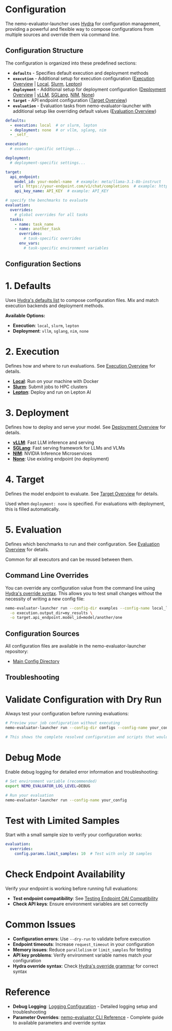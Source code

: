 # Configuration

The nemo-evaluator-launcher uses [Hydra](https://hydra.cc/docs/intro/) for configuration management, providing a powerful and flexible way to compose configurations from multiple sources and override them via command line.

## Configuration Structure

The configuration is organized into these predefined sections:

- **`defaults`** - Specifies default execution and deployment methods
- **`execution`** - Additional setup for execution configuration ([Execution Overview](execution/index.md) | [Local](execution/local.md), [Slurm](execution/slurm.md), [Lepton](execution/lepton.md))
- **`deployment`** - Additional setup for deployment configuration ([Deployment Overview](deployment/index.md) | [vLLM](deployment/vllm.md), [SGLang](deployment/sglang.md), [NIM](deployment/nim.md), [None](deployment/none.md))
- **`target`** - API endpoint configuration ([Target Overview](target/index.md))
- **`evaluation`** - Evaluation tasks from nemo-evaluator-launcher with additional setup like overriding default values ([Evaluation Overview](evaluation/index.md))

```yaml
defaults:
  - execution: local  # or slurm, lepton
  - deployment: none  # or vllm, sglang, nim
  - _self_

execution:
  # executor-specific settings...

deployment:
  # deployment-specific settings...

target:
  api_endpoint:
    model_id: your-model-name  # example: meta/llama-3.1-8b-instruct
    url: https://your-endpoint.com/v1/chat/completions  # example: https://integrate.api.nvidia.com/v1/chat/completions
    api_key_name: API_KEY  # example: API_KEY

# specify the benchmarks to evaluate
evaluation:
  overrides:
    # global overrides for all tasks
  tasks:
    - name: task_name
    - name: another_task
      overrides:
        # task-specific overrides
      env_vars:
        # task-specific environment variables
```

## Configuration Sections

# 1. Defaults
Uses [Hydra's defaults list](https://hydra.cc/docs/advanced/defaults_list/) to compose configuration files. Mix and match execution backends and deployment methods.

**Available Options:**
- **Execution**: `local`, `slurm`, `lepton`
- **Deployment**: `vllm`, `sglang`, `nim`, `none`

# 2. Execution
Defines how and where to run evaluations. See [Execution Overview](execution/index.md) for details.

- **[Local](execution/local.md)**: Run on your machine with Docker
- **[Slurm](execution/slurm.md)**: Submit jobs to HPC clusters
- **[Lepton](execution/lepton.md)**: Deploy and run on Lepton AI

# 3. Deployment
Defines how to deploy and serve your model. See [Deployment Overview](deployment/index.md) for details.

- **[vLLM](deployment/vllm.md)**: Fast LLM inference and serving
- **[SGLang](deployment/sglang.md)**: Fast serving framework for LLMs and VLMs
- **[NIM](deployment/nim.md)**: NVIDIA Inference Microservices
- **[None](deployment/none.md)**: Use existing endpoint (no deployment)

# 4. Target
Defines the model endpoint to evaluate. See [Target Overview](target/index.md) for details.

Used when `deployment: none` is specified. For evaluations with deployment, this is filled automatically.

# 5. Evaluation
Defines which benchmarks to run and their configuration. See [Evaluation Overview](evaluation/index.md) for details.

Common for all executors and can be reused between them.


## Command Line Overrides 

You can override any configuration value from the command line using [Hydra's override syntax](https://hydra.cc/docs/advanced/override_grammar/basic/). This allows you to test small changes without the necessity of writing a new config file:

```bash
nemo-evaluator-launcher run --config-dir examples --config-name local_llama_3_1_8b_instruct \
  -o execution.output_dir=my_results \
  -o target.api_endpoint.model_id=model/another/one
```

## Configuration Sources

All configuration files are available in the nemo-evaluator-launcher repository:
- [Main Config Directory](../../../packages/nemo-evaluator-launcher/src/nemo_evaluator_launcher/configs)

## Troubleshooting

# Validate Configuration with Dry Run
Always test your configuration before running evaluations:

```bash
# Preview your job configuration without executing
nemo-evaluator-launcher run --config-dir configs --config-name your_config --dry-run

# This shows the complete resolved configuration and scripts that would be generated
```

# Debug Mode
Enable debug logging for detailed error information and troubleshooting:

```bash
# Set environment variable (recommended)
export NEMO_EVALUATOR_LOG_LEVEL=DEBUG

# Run your evaluation
nemo-evaluator-launcher run --config-name your_config
```

# Test with Limited Samples
Start with a small sample size to verify your configuration works:

```yaml
evaluation:
  overrides:
    config.params.limit_samples: 10  # Test with only 10 samples
```

# Check Endpoint Availability
Verify your endpoint is working before running full evaluations:

- **Test endpoint compatibility**: See [Testing Endpoint OAI Compatibility](../tutorials/deployments/testing-endpoint-oai-compatibility.md)
- **Check API keys**: Ensure environment variables are set correctly

# Common Issues
- **Configuration errors**: Use `--dry-run` to validate before execution
- **Endpoint timeouts**: Increase `request_timeout` in your configuration
- **Memory issues**: Reduce `parallelism` or `limit_samples` for testing
- **API key problems**: Verify environment variable names match your configuration
- **Hydra override syntax**: Check [Hydra's override grammar](https://hydra.cc/docs/advanced/override_grammar/basic/) for correct syntax

# Reference
- **Debug Logging**: [Logging Configuration](../../nemo-evaluator/reference/logging.md) - Detailed logging setup and troubleshooting
- **Parameter Overrides**: [nemo-evaluator CLI Reference](../../nemo-evaluator/reference/cli.md#parameter-overrides) - Complete guide to available parameters and override syntax
